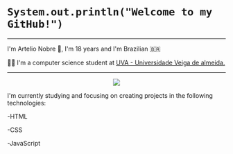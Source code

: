 

<h1><code>System.out.println("Welcome to my GitHub!")</code></h1>
<hr>

<p>I'm Artelio Nobre 👋, I'm 18 years and I'm Brazilian 🇧🇷
<p>👨‍🎓 I'm a computer science student at <a href="https://uva.br/" target="blank_">UVA - Universidade Veiga de almeida.</a></p>
<hr>

<p align="center">
  <a href="https://skillicons.dev">
    <img src="https://skillicons.dev/icons?i=html,css,js" />
  </a>
</p>

<p>I'm currently studying and focusing on creating projects in the following technologies:</p>
<p>-HTML</p>
<p>-CSS</p>
<p>-JavaScript</p>
